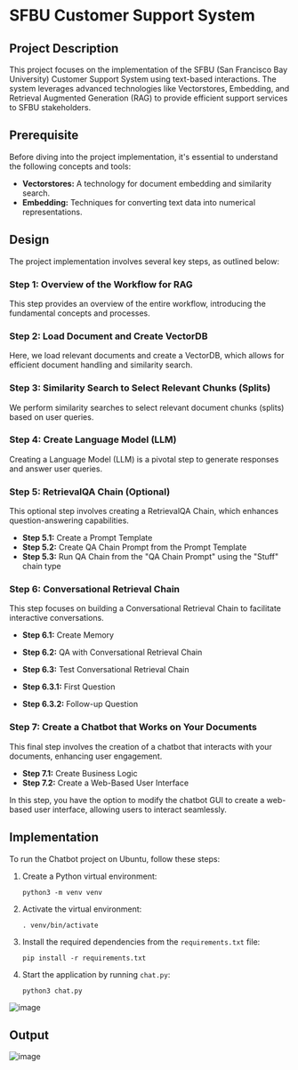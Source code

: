 # SFBU Customer Support System

## Project Description

This project focuses on the implementation of the SFBU (San Francisco Bay University) Customer Support System using text-based interactions. The system leverages advanced technologies like Vectorstores, Embedding, and Retrieval Augmented Generation (RAG) to provide efficient support services to SFBU stakeholders.

## Prerequisite

Before diving into the project implementation, it's essential to understand the following concepts and tools:

- **Vectorstores:** A technology for document embedding and similarity search.
- **Embedding:** Techniques for converting text data into numerical representations.

## Design

The project implementation involves several key steps, as outlined below:

### Step 1: Overview of the Workflow for RAG

This step provides an overview of the entire workflow, introducing the fundamental concepts and processes.

### Step 2: Load Document and Create VectorDB

Here, we load relevant documents and create a VectorDB, which allows for efficient document handling and similarity search.

### Step 3: Similarity Search to Select Relevant Chunks (Splits)

We perform similarity searches to select relevant document chunks (splits) based on user queries.

### Step 4: Create Language Model (LLM)

Creating a Language Model (LLM) is a pivotal step to generate responses and answer user queries.

### Step 5: RetrievalQA Chain (Optional)

This optional step involves creating a RetrievalQA Chain, which enhances question-answering capabilities.

- **Step 5.1:** Create a Prompt Template
- **Step 5.2:** Create QA Chain Prompt from the Prompt Template
- **Step 5.3:** Run QA Chain from the "QA Chain Prompt" using the "Stuff" chain type

### Step 6: Conversational Retrieval Chain

This step focuses on building a Conversational Retrieval Chain to facilitate interactive conversations.

- **Step 6.1:** Create Memory
- **Step 6.2:** QA with Conversational Retrieval Chain
- **Step 6.3:** Test Conversational Retrieval Chain

- **Step 6.3.1:** First Question
- **Step 6.3.2:** Follow-up Question

### Step 7: Create a Chatbot that Works on Your Documents

This final step involves the creation of a chatbot that interacts with your documents, enhancing user engagement.

- **Step 7.1:** Create Business Logic
- **Step 7.2:** Create a Web-Based User Interface

In this step, you have the option to modify the chatbot GUI to create a web-based user interface, allowing users to interact seamlessly.

## Implementation

To run the Chatbot project on Ubuntu, follow these steps:

1. Create a Python virtual environment:
   ```
   python3 -m venv venv
   ```

2. Activate the virtual environment:
   ```
   . venv/bin/activate
   ```

3. Install the required dependencies from the `requirements.txt` file:
   ```
   pip install -r requirements.txt
   ```

4. Start the application by running `chat.py`:
   ```
   python3 chat.py
   ```
![image](https://github.com/TejasriVaitla/Machine-Learning/assets/128747986/03d4714b-2624-4273-826d-bd99b9171b6c)
   
## Output

![image](https://github.com/TejasriVaitla/Machine-Learning/assets/128747986/c0287e4c-d188-49ac-8ee5-7febd47cf272)


